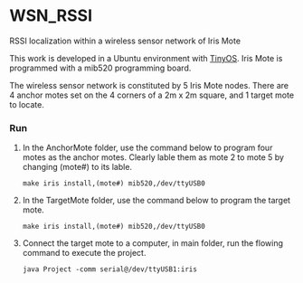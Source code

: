 # WSN_RSSI
RSSI localization within a wireless sensor network of Iris Mote

This work is developed in a Ubuntu environment with [TinyOS](http://www.tinyos.net/). Iris Mote is programmed with a mib520 programming board.

The wireless sensor network is constituted by 5 Iris Mote nodes. There are 4 anchor motes set on the 4 corners of a 2m x 2m square, and 1 target mote to locate.


### Run

1. In the AnchorMote folder, use the command below to program four motes as the anchor motes. Clearly lable them as mote 2 to mote 5 by changing (mote#) to its lable.

	`make iris install,(mote#) mib520,/dev/ttyUSB0`

2. In the TargetMote folder, use the command below to program the target mote.

	`make iris install,(mote#) mib520,/dev/ttyUSB0`

3. Connect the target mote to a computer, in main folder, run the flowing command to execute the project.

	`java Project -comm serial@/dev/ttyUSB1:iris`